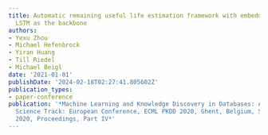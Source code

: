 ```yaml
---
title: Automatic remaining useful life estimation framework with embedded convolutional
  LSTM as the backbone
authors:
- Yexu Zhou
- Michael Hefenbrock
- Yiran Huang
- Till Riedel
- Michael Beigl
date: '2021-01-01'
publishDate: '2024-02-18T02:27:41.805602Z'
publication_types:
- paper-conference
publication: '*Machine Learning and Knowledge Discovery in Databases: Applied Data
  Science Track: European Conference, ECML PKDD 2020, Ghent, Belgium, September 14--18,
  2020, Proceedings, Part IV*'
---
```

